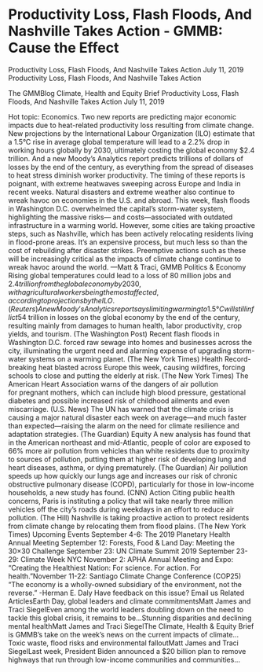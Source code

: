 # Productivity Loss, Flash Floods, And Nashville Takes Action - GMMB: Cause the Effect


Productivity Loss, Flash Floods, And Nashville Takes Action
July 11, 2019
Productivity Loss, Flash Floods, And Nashville Takes Action
 
The GMMBlog
Climate, Health and Equity Brief Productivity Loss, Flash Floods, And Nashville Takes Action
July 11, 2019
 
Hot topic: Economics. Two new reports are predicting major economic impacts due to heat-related productivity loss resulting from climate change. New projections by the International Labour Organization (ILO) estimate that a 1.5°C rise in average global temperature will lead to a 2.2% drop in working hours globally by 2030, ultimately costing the global economy $2.4 trillion. And a new Moody’s Analytics report predicts trillions of dollars of losses by the end of the century, as everything from the spread of diseases to heat stress diminish worker productivity. The timing of these reports is poignant, with extreme heatwaves sweeping across Europe and India in recent weeks.
Natural disasters and extreme weather also continue to wreak havoc on economies in the U.S. and abroad. This week, flash floods in Washington D.C. overwhelmed the capital’s storm-water system, highlighting the massive risks— and costs—associated with outdated infrastructure in a warming world. However, some cities are taking proactive steps, such as Nashville, which has been actively relocating residents living in flood-prone areas. It’s an expensive process, but much less so than the cost of rebuilding after disaster strikes. Preemptive actions such as these will be increasingly critical as the impacts of climate change continue to wreak havoc around the world.
—Matt & Traci, GMMB
Politics & Economy
Rising global temperatures could lead to a loss of 80 million jobs and $2.4 trillion from the global economy by 2030, with agricultural workers being the most affected, according to projections by the ILO. (Reuters)
A new Moody’s Analytics report says limiting warming to 1.5°C will still inflict $54 trillion in losses on the global economy by the end of the century, resulting mainly from damages to human health, labor productivity, crop yields, and tourism. (The Washington Post)
Recent flash floods in Washington D.C. forced raw sewage into homes and businesses across the city, illuminating the urgent need and alarming expense of upgrading storm-water systems on a warming planet. (The New York Times)
Health
Record-breaking heat blasted across Europe this week, causing wildfires, forcing schools to close and putting the elderly at risk. (The New York Times)
The American Heart Association warns of the dangers of air pollution for pregnant mothers, which can include high blood pressure, gestational diabetes and possible increased risk of childhood ailments and even miscarriage. (U.S. News)
The UN has warned that the climate crisis is causing a major natural disaster each week on average—and much faster than expected—raising the alarm on the need for climate resilience and adaptation strategies. (The Guardian)
Equity
A new analysis has found that in the American northeast and mid-Atlantic, people of color are exposed to 66% more air pollution from vehicles than white residents due to proximity to sources of pollution, putting them at higher risk of developing lung and heart diseases, asthma, or dying prematurely. (The Guardian)
Air pollution speeds up how quickly our lungs age and increases our risk of chronic obstructive pulmonary disease (COPD), particularly for those in low-income households, a new study has found. (CNN)
Action
Citing public health concerns, Paris is instituting a policy that will take nearly three million vehicles off the city’s roads during weekdays in an effort to reduce air pollution. (The Hill)
Nashville is taking proactive action to protect residents from climate change by relocating them from flood plains. (The New York Times)
Upcoming Events
September 4-6: The 2019 Planetary Health Annual Meeting
September 12: Forests, Food & Land Day: Meeting the 30×30 Challenge
September 23: UN Climate Summit 2019
September 23-29: Climate Week NYC
November 2: APHA Annual Meeting and Expo: “Creating the Healthiest Nation: For science. For action. For health.”November 11-22: Santiago Climate Change Conference (COP25)
 
“The economy is a wholly-owned subsidiary of the environment, not the reverse.”
-Herman E. Daly
Have feedback on this issue? Email us
Related ArticlesEarth Day, global leaders and climate commitmentsMatt James and Traci SiegelEven among the world leaders doubling down on the need to tackle this global crisis, it remains to be…Stunning disparities and declining mental healthMatt James and Traci SiegelThe Climate, Health & Equity Brief is GMMB’s take on the week’s news on the current impacts of climate…Toxic waste, flood risks and environmental falloutMatt James and Traci SiegelLast week, President Biden announced a $20 billion plan to remove highways that run through low-income communities and communities…
